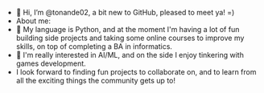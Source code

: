- 👋 Hi, I’m @tonande02, a bit new to GitHub, pleased to meet ya! =)
- About me:
- 👀 My language is Python, and at the moment I'm having a lot of fun building side projects and taking some online courses to improve my skills, on top of completing a BA in informatics.
- 🌱 I'm really interested in AI/ML, and on the side I enjoy tinkering with games development.
- I look forward to finding fun projects to collaborate on, and to learn from all the exciting things the community gets up to!

<!---
tonande02/tonande02 is a ✨ special ✨ repository because its `README.md` (this file) appears on your GitHub profile.
You can click the Preview link to take a look at your changes.
--->
